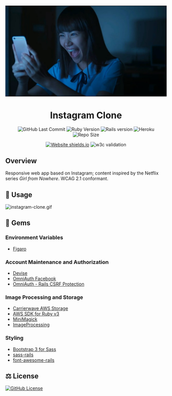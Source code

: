 <div align="center">

![nanno-phone-laugh.jpg](img/nanno-phone-laugh.jpg)

# Instagram Clone
![GitHub Last Commit](https://img.shields.io/github/last-commit/presentformyfriends/instagram-clone?color=hotpink&logo=git&logoColor=pink) ![Ruby Version](https://img.shields.io/badge/ruby-3.0.2-hotpink?logo=ruby&logoColor=pink) ![Rails version](https://img.shields.io/badge/rails-6.1.4.4-hotpink?logo=ruby&logoColor=pink) ![Heroku](https://img.shields.io/badge/platform-heroku-hotpink?logo=heroku&logoColor=pink) ![Repo Size](https://img.shields.io/github/repo-size/presentformyfriends/instagram-clone?color=hotpink&logo=github&logoColor=pink)

[![Website shields.io](https://img.shields.io/website-up-down-default-default/http/shields.io.svg?logo=ruby&logoColor=pink)](https://nannogram.herokuapp.com/) ![w3c validation](https://img.shields.io/w3c-validation/default?logo=w3c&logoColor=pink&targetUrl=https%3A%2F%2Fnannogram.herokuapp.com) 

</div>

## Overview
Responsive web app based on Instagram; content inspired by the Netflix series *Girl from Nowhere*. WCAG 2.1 conformant.

## 📝 Usage

![instagram-clone.gif](instagram-clone.gif)

## 💎 Gems

### Environment Variables
* [Figaro](https://github.com/laserlemon/figaro)

### Account Maintenance and Authorization
* [Devise](https://github.com/heartcombo/devise)
* [OmniAuth Facebook](https://github.com/simi/omniauth-facebook)
* [OmniAuth - Rails CSRF Protection](https://github.com/cookpad/omniauth-rails_csrf_protection)

### Image Processing and Storage
* [Carrierwave AWS Storage](https://github.com/carrierwaveuploader/carrierwave-aws)
* [AWS SDK for Ruby v3](https://github.com/aws/aws-sdk-ruby)
* [MiniMagick](https://github.com/minimagick/minimagick)
* [ImageProcessing](https://github.com/janko/image_processing)

### Styling
* [Bootstrap 3 for Sass](https://github.com/twbs/bootstrap-sass)
* [sass-rails](https://github.com/rails/sass-rails)
* [font-awesome-rails](https://github.com/bokmann/font-awesome-rails)

## ⚖️ License

[![GitHub License](https://img.shields.io/github/license/presentformyfriends/instagram-clone?color=hotpink)](https://github.com/presentformyfriends/instagram-clone/blob/master/LICENSE)
